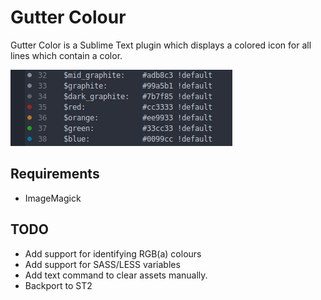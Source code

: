 # Gutter Colour

Gutter Color is a Sublime Text plugin which displays a colored icon for all lines which contain a color.

![GutterColor](screenshot.png)

## Requirements

* ImageMagick

## TODO

* Add support for identifying RGB(a) colours
* Add support for SASS/LESS variables
* Add text command to clear assets manually.
* Backport to ST2
